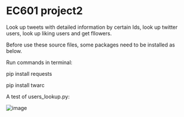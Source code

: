 # EC601 project2

Look up tweets with detailed information by certain Ids, look up  twitter users, look up liking users
and get fllowers.

Before use these source files, some packages need to be installed as below.

Run commands in terminal:

pip install requests

pip install twarc

A test of users_lookup.py:

![image](https://user-images.githubusercontent.com/80809231/134820880-60a364cc-12e5-41a0-92e4-3edf2b41d35e.png)
